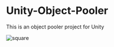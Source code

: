 # Unity-Object-Pooler
 This is an object pooler project for Unity
 
 ![square](https://user-images.githubusercontent.com/32217921/68706051-36c4e100-05a0-11ea-9136-b5fc3f5f396c.gif)
